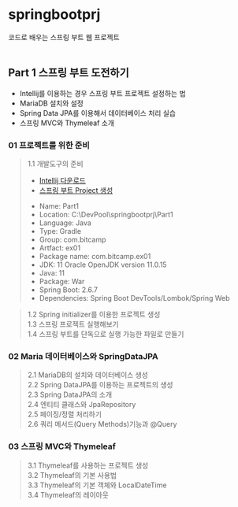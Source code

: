 # springbootprj
코드로 배우는 스프링 부트 웹 프로젝트
<br><br>

## Part 1 스프링 부트 도전하기

  - Intellij를 이용하는 경우 스프링 부트 프로젝트 설정하는 법
  - MariaDB 설치와 설정
  - Spring Data JPA를 이용해서 데이터베이스 처리 실습
  - 스프링 MVC와 Thymeleaf 소개
  
  ### 01 프로젝트를 위한 준비
  > 1.1 개발도구의 준비<br>
  > *  [Intellij 다운로드](https://www.jetbrains.com/ko-kr/idea/download/)
  > *  [스프링 부트 Project 생성](https://start.spring.io/)
  >  - Name: Part1
  >  - Location: C:\DevPool\springbootprj\Part1
  >  - Language: Java
  >  - Type: Gradle
  >  - Group: com.bitcamp
  >  - Artfact: ex01
  >  - Package name: com.bitcamp.ex01
  >  - JDK: 11 Oracle OpenJDK version 11.0.15
  >  - Java: 11
  >  - Package: War
  >  - Spring Boot: 2.6.7
  >  - Dependencies: Spring Boot DevTools/Lombok/Spring Web


  > 1.2 Spring initializer를 이용한 프로젝트 생성<br>
  > 1.3 스프링 프로젝트 실행해보기<br>
  > 1.4 스프링 부트를 단독으로 실행 가능한 파일로 만들기<br>
  
  ### 02 Maria 데이터베이스와 SpringDataJPA
  > 2.1 MariaDB의 설치와 데이터베이스 생성<br>
  > 2.2 Spring DataJPA를 이용하는 프로젝트의 생성<br>
  > 2.3 Spring DataJPA의 소개<br>
  > 2.4 엔티티 클래스와 JpaRepository<br>
  > 2.5 페이징/정렬 처리하기<br>
  > 2.6 쿼리 메서드(Query Methods)기능과 @Query<br>

  ### 03 스프링 MVC와 Thymeleaf
  > 3.1 Thymeleaf를 사용하는 프로젝트 생성<br>
  > 3.2 Thymeleaf의 기본 사용법<br>
  > 3.3 Thymeleaf의 기본 객체와 LocalDateTime<br>
  > 3.4 Thymeleaf의 레이아웃<br>
 






